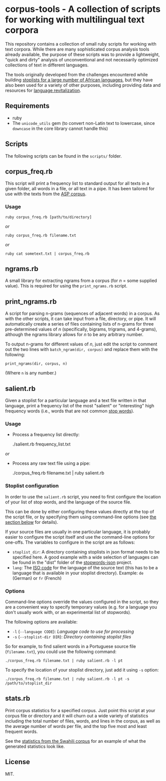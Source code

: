# corpus-tools - A collection of scripts for working with multilingual text corpora

This repository contains a collection of small ruby scripts for working with text corpora. While there are many sophisticated corpus analysis tools already available, the purpose of these scripts was to provide a lightweight, "quick and dirty" analysis of unconventional and not necessarily optimized collections of text in different languages.

The tools originally developed from the challenges encountered while building [stoplists for a large number of African languages](https://github.com/dohliam/more-stoplists), but they have also been used for a variety of other purposes, including providing data and resources for [language revitalization](https://github.com/dohliam/hawaiian-corpus).

## Requirements

* ruby
* The `unicode_utils` gem (to convert non-Latin text to lowercase, since `downcase` in the core library cannot handle this)

## Scripts

The following scripts can be found in the `scripts/` folder.

## corpus_freq.rb

This script will print a frequency list to standard output for all texts in a given folder, all words in a file, or all text in a pipe. It has been tailored for use with the texts from the [ASP corpus](https://github.com/global-asp/asp-source).

### Usage

    ruby corpus_freq.rb [path/to/directory]

_or_

    ruby corpus_freq.rb filename.txt

_or_

    ruby cat sometext.txt | corpus_freq.rb


## ngrams.rb

A small library for extracting ngrams from a corpus (for _n_ = some supplied value). This is required for using the `print_ngrams.rb` script.

## print_ngrams.rb

A script for parsing n-grams (sequences of adjacent words) in a corpus. As with the other scripts, it can take input from a file, directory, or pipe. It will automatically create a series of files containing lists of n-grams for three pre-determined values of _n_ (specifically, bigrams, trigrams, and 4-grams), although the ngrams library allows for _n_ to be any arbitrary number.

To output n-grams for different values of _n_, just edit the script to comment out the two lines with `batch_ngram(dir, corpus)` and replace them with the following:

    print_ngrams(dir, corpus, n)

(Where `n` is any number.)

## salient.rb

Given a stoplist for a particular language and a text file written in that language, print a frequency list of the most "salient" or "interesting" high frequency words (i.e., words that are not common [stop words](https://en.wikipedia.org/wiki/Stop_words)).

### Usage

* Process a frequency list directly:

    ./salient.rb frequency_list.txt

_or_

* Process any raw text file using a pipe:

    ./corpus_freq.rb filename.txt | ruby salient.rb

### Stoplist configuration

In order to use the `salient.rb` script, you need to first configure the location of your list of stop words, and the language of the source file.

This can be done by either configuring these values directly at the top of the script file, or by specifying them using command-line options (see [the section below](#options) for details).

If your source files are usually in one particular language, it is probably easier to configure the script itself and use the command-line options for one-offs. The variables to configure in the script are as follows:

* `stoplist_dir`: A directory containing stoplists in json format needs to be specified here. A good example with a wide selection of languages can be found in the "dist" folder of the [stopwords-json](https://github.com/6/stopwords-json) project.
* `lang`: The [ISO code](https://en.wikipedia.org/wiki/ISO_639-1) for the language of the source text (this has to be a language that is available in your stoplist directory). Example: `de` (German) or `fr` (French)

### Options

Command-line options override the values configured in the script, so they are a convenient way to specify temporary values (e.g. for a language you don't usually work with, or an experimental list of stopwords).

The following options are available:

* `-l` (`--language CODE`): _Language code to use for processing_
* `-s` (`--stoplist-dir DIR`): _Directory containing stoplist files_

So for example, to find salient words in a Portuguese source file (`filename.txt`), you could use the following command:

    ./corpus_freq.rb filename.txt | ruby salient.rb -l pt
    
To specify the location of your stoplist directory, just add it using `-s` option:

    ./corpus_freq.rb filename.txt | ruby salient.rb -l pt -s /path/to/stoplist_dir

## stats.rb

Print corpus statistics for a specified corpus. Just point this script at your corpus file or directory and it will churn out a wide variety of statistics including the total number of files, words, and lines in the corpus, as well as the average number of words per file, and the top five most and least frequent words.

See the [statistics from the Swahili corpus](https://github.com/dohliam/more-stoplists/blob/master/sw/corpus_stats-sw.md) for an example of what the generated statistics look like.

## License

MIT.
